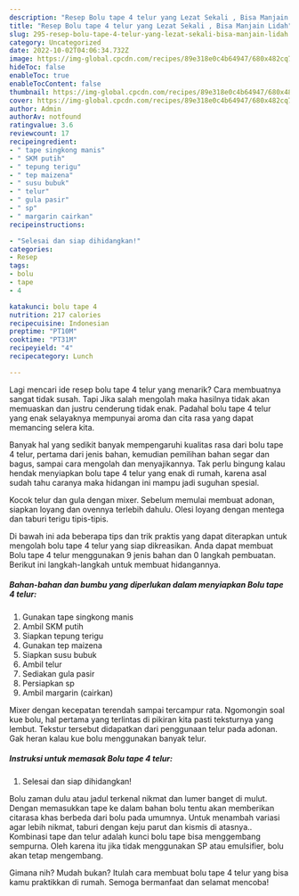 ```yaml
---
description: "Resep Bolu tape 4 telur yang Lezat Sekali , Bisa Manjain Lidah"
title: "Resep Bolu tape 4 telur yang Lezat Sekali , Bisa Manjain Lidah"
slug: 295-resep-bolu-tape-4-telur-yang-lezat-sekali-bisa-manjain-lidah
category: Uncategorized
date: 2022-10-02T04:06:34.732Z
image: https://img-global.cpcdn.com/recipes/89e318e0c4b64947/680x482cq70/bolu-tape-4-telur-foto-resep-utama.jpg
hideToc: false
enableToc: true
enableTocContent: false
thumbnail: https://img-global.cpcdn.com/recipes/89e318e0c4b64947/680x482cq70/bolu-tape-4-telur-foto-resep-utama.jpg
cover: https://img-global.cpcdn.com/recipes/89e318e0c4b64947/680x482cq70/bolu-tape-4-telur-foto-resep-utama.jpg
author: Admin
authorAv: notfound
ratingvalue: 3.6
reviewcount: 17
recipeingredient:
- " tape singkong manis"
- " SKM putih"
- " tepung terigu"
- " tep maizena"
- " susu bubuk"
- " telur"
- " gula pasir"
- " sp"
- " margarin cairkan"
recipeinstructions:

- "Selesai dan siap dihidangkan!"
categories:
- Resep
tags:
- bolu
- tape
- 4

katakunci: bolu tape 4 
nutrition: 217 calories
recipecuisine: Indonesian
preptime: "PT10M"
cooktime: "PT31M"
recipeyield: "4"
recipecategory: Lunch

---
```



Lagi mencari ide resep bolu tape 4 telur yang menarik? Cara membuatnya sangat tidak susah. Tapi Jika salah mengolah maka hasilnya tidak akan memuaskan dan justru cenderung tidak enak. Padahal bolu tape 4 telur yang enak selayaknya mempunyai aroma dan cita rasa yang dapat memancing selera kita.


Banyak hal yang sedikit banyak mempengaruhi kualitas rasa dari bolu tape 4 telur, pertama dari jenis bahan, kemudian pemilihan bahan segar dan bagus, sampai cara mengolah dan menyajikannya. Tak perlu bingung kalau hendak menyiapkan bolu tape 4 telur yang enak di rumah, karena asal sudah tahu caranya maka hidangan ini mampu jadi suguhan spesial.

Kocok telur dan gula dengan mixer. Sebelum memulai membuat adonan, siapkan loyang dan ovennya terlebih dahulu. Olesi loyang dengan mentega dan taburi terigu tipis-tipis.


Di bawah ini ada beberapa tips dan trik praktis yang dapat diterapkan untuk mengolah bolu tape 4 telur yang siap dikreasikan. Anda dapat membuat Bolu tape 4 telur menggunakan 9 jenis bahan dan 0 langkah pembuatan. Berikut ini langkah-langkah untuk membuat hidangannya.

<!--inarticleads1-->

##### Bahan-bahan dan bumbu yang diperlukan dalam menyiapkan Bolu tape 4 telur:

1. Gunakan  tape singkong manis
1. Ambil  SKM putih
1. Siapkan  tepung terigu
1. Gunakan  tep maizena
1. Siapkan  susu bubuk
1. Ambil  telur
1. Sediakan  gula pasir
1. Persiapkan  sp
1. Ambil  margarin (cairkan)


Mixer dengan kecepatan terendah sampai tercampur rata. Ngomongin soal kue bolu, hal pertama yang terlintas di pikiran kita pasti teksturnya yang lembut. Tekstur tersebut didapatkan dari penggunaan telur pada adonan. Gak heran kalau kue bolu menggunakan banyak telur. 

<!--inarticleads2-->

##### Instruksi untuk memasak Bolu tape 4 telur:


1. Selesai dan siap dihidangkan!

Bolu zaman dulu atau jadul terkenal nikmat dan lumer banget di mulut. Dengan memasukkan tape ke dalam bahan bolu tentu akan memberikan citarasa khas berbeda dari bolu pada umumnya. Untuk menambah variasi agar lebih nikmat, taburi dengan keju parut dan kismis di atasnya.. Kombinasi tape dan telur adalah kunci bolu tape bisa menggembang sempurna. Oleh karena itu jika tidak menggunakan SP atau emulsifier, bolu akan tetap mengembang. 

Gimana nih? Mudah bukan? Itulah cara membuat bolu tape 4 telur yang bisa kamu praktikkan di rumah. Semoga bermanfaat dan selamat mencoba!

